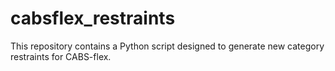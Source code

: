 # cabsflex_restraints
This repository contains a Python script designed to generate new category restraints for CABS-flex.
